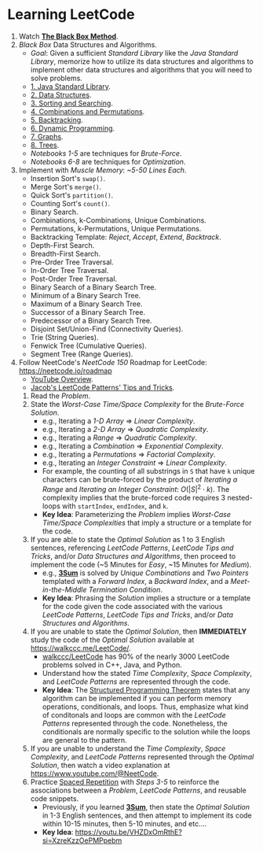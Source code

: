 # Learning LeetCode

1. Watch [**The Black Box Method**](https://youtu.be/RDzsrmMl48I?si=QxAUl7csv9086aWp).
2. *Black Box* Data Structures and Algorithms.
    - *Goal*: Given a sufficient *Standard Library* like the *Java Standard Library*, memorize how to utilize its data structures and algorithms to implement other data structures and algorithms that you will need to solve problems.
    - [1. Java Standard Library](https://github.com/jparkie/Programming-Notebook/blob/master/Data%20Structures%20and%20Algorithms/1.%20Java%20Standard%20Library.ipynb).
    - [2. Data Structures](https://github.com/jparkie/Programming-Notebook/blob/master/Data%20Structures%20and%20Algorithms/2.%20Data%20Structures.ipynb).
    - [3. Sorting and Searching](https://github.com/jparkie/Programming-Notebook/blob/master/Data%20Structures%20and%20Algorithms/3.%20Sorting%20and%20Searching.ipynb).
    - [4. Combinations and Permutations](https://github.com/jparkie/Programming-Notebook/blob/master/Data%20Structures%20and%20Algorithms/4.%20Combinations%20and%20Permutations.ipynb).
    - [5. Backtracking](https://github.com/jparkie/Programming-Notebook/blob/master/Data%20Structures%20and%20Algorithms/5.%20Backtracking.ipynb).
    - [6. Dynamic Programming](https://github.com/jparkie/Programming-Notebook/blob/master/Data%20Structures%20and%20Algorithms/6.%20Dynamic%20Programming.ipynb).
    - [7. Graphs](https://github.com/jparkie/Programming-Notebook/blob/master/Data%20Structures%20and%20Algorithms/7.%20Graphs.ipynb).
    - [8. Trees](https://github.com/jparkie/Programming-Notebook/blob/master/Data%20Structures%20and%20Algorithms/8.%20Trees.ipynb).
    - *Notebooks 1-5* are techniques for *Brute-Force*.
    - *Notebooks 6-8* are techniques for *Optimization*.
3. Implement with *Muscle Memory*: *~5-50 Lines Each*.
    - Insertion Sort's `swap()`.
    - Merge Sort's `merge()`.
    - Quick Sort's `partition()`.
    - Counting Sort's `count()`.
    - Binary Search.
    - Combinations, k-Combinations, Unique Combinations.
    - Permutations, k-Permutations, Unique Permutations.
    - Backtracking Template: *Reject*, *Accept*, *Extend*, *Backtrack*.
    - Depth-First Search.
    - Breadth-First Search.
    - Pre-Order Tree Traversal.
    - In-Order Tree Traversal.
    - Post-Order Tree Traversal.
    - Binary Search of a Binary Search Tree.
    - Minimum of a Binary Search Tree.
    - Maximum of a Binary Search Tree.
    - Successor of a Binary Search Tree.
    - Predecessor of a Binary Search Tree.
    - Disjoint Set/Union-Find (Connectivity Queries).
    - Trie (String Queries).
    - Fenwick Tree (Cumulative Queries).
    - Segment Tree (Range Queries).
4. Follow NeetCode's *NeetCode 150* Roadmap for LeetCode: https://neetcode.io/roadmap
    - [YouTube Overview](https://youtu.be/jgQjes7MgTM?si=xKztngwvMRiJM7AG).
    - [Jacob's LeetCode Patterns' Tips and Tricks](https://github.com/jparkie/Programming-Notebook/blob/master/LeetCode/LeetCode%20Patterns.ipynb).
    1. Read the *Problem*.
    2. State the *Worst-Case Time/Space Complexity* for the *Brute-Force Solution*.
        - e.g., Iterating a *1-D Array* ⇒ *Linear Complexity*.
        - e.g., Iterating a *2-D Array* ⇒ *Quadratic Complexity*.
        - e.g., Iterating a *Range* ⇒ *Quadratic Complexity*.
        - e.g., Iterating a *Combination* ⇒ *Exponential Complexity*.
        - e.g., Iterating a *Permutations* ⇒ *Factorial Complexity*.
        - e.g., Iterating an *Integer Constraint* ⇒ *Linear Complexity*.
        - For example, the counting of all substrings in `S` that have `k` unique characters can be brute-forced by the product of *Iterating a Range* and *Iterating an Integer Constraint*: $O\left(\left|S\right|^2 \cdot k\right)$. The complexity implies that the brute-forced code requires 3 nested-loops with `startIndex`, `endIndex`, and `k`.
        - **Key Idea**: Parameterizing the *Problem* implies *Worst-Case Time/Space Complexities* that imply a structure or a template for the code.
    3. If you are able to state the *Optimal Solution* as 1 to 3 English sentences, referencing *LeetCode Patterns*, *LeetCode Tips and Tricks*, and/or *Data Structures and Algorithms*, then proceed to implement the code (~5 Minutes for *Easy*, ~15 Minutes for *Medium*).
        - e.g., [**3Sum**](https://leetcode.com/problems/3sum/) is solved by *Unique Combinations* and *Two Pointers* templated with a *Forward Index*, a *Backward Index*, and a *Meet-in-the-Middle Termination Condition*.
        - **Key Idea**: Phrasing the *Solution* implies a structure or a template for the code given the code associated with the various *LeetCode Patterns*, *LeetCode Tips and Tricks*, and/or *Data Structures and Algorithms*.
    4. If you are unable to state the *Optimal Solution*, then **IMMEDIATELY** study the code of the *Optimal Solution* available at https://walkccc.me/LeetCode/.
        - [walkccc/LeetCode](https://walkccc.me/LeetCode/) has 90% of the nearly 3000 LeetCode problems solved in C++, Java, and Python.
        - Understand how the stated *Time Complexity*, *Space Complexity*, and *LeetCode Patterns* are represented through the code.
        - **Key Idea**: The [Structured Programming Theorem](https://en.wikipedia.org/wiki/Structured_program_theorem) states that any algorithm can be implemented if you can perform memory operations, conditionals, and loops. Thus, emphasize what kind of conditonals and loops are common with the *LeetCode Patterns* represented through the code. Nonetheless, the conditionals are normally specific to the solution while the loops are general to the pattern.
    5. If you are unable to understand the *Time Complexity*, *Space Complexity*, and *LeetCode Patterns* represented through the *Optimal Solution*, then watch a video explanation at https://www.youtube.com/@NeetCode.
    6. Practice [Spaced Repetition](https://en.wikipedia.org/wiki/Spaced_repetition) with *Steps 3-5* to reinforce the associations between a *Problem*, *LeetCode Patterns*, and reusable code snippets.
        - Previously, if you learned [**3Sum**](https://leetcode.com/problems/3sum/), then state the *Optimal Solution* in 1-3 English sentences, and then attempt to implement its code within 10-15 minutes, then 5-10 minutes, and etc....
        - **Key Idea**: https://youtu.be/VHZDxOmRthE?si=XzreKzzOePMPpebm
